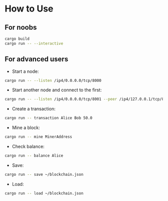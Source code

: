 # How to Use
## For noobs
```bash
cargo build
cargo run -- --interactive
```

## For advanced users
- Start a node:
```bash
cargo run -- --listen /ip4/0.0.0.0/tcp/8000
```

- Start another node and connect to the first:
```bash
cargo run -- --listen /ip4/0.0.0.0/tcp/8001 --peer /ip4/127.0.0.1/tcp/8000
```

- Create a transaction:
```bash
cargo run -- transaction Alice Bob 50.0
```

- Mine a block:
```bash
cargo run -- mine MinerAddress
```

- Check balance:
```bash
cargo run -- balance Alice
```

- Save:
```bash
cargo run -- save ~/blockchain.json
```

- Load:
```bash
cargo run -- load ~/blockchain.json
```
